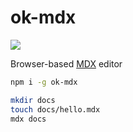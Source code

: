 
# ok-mdx

<img src='docs/ok-mdx.gif' />

Browser-based [MDX][] editor

```sh
npm i -g ok-mdx
```

```sh
mkdir docs
touch docs/hello.mdx
mdx docs
```

[MDX]: https://github.com/mdx-js/mdx

